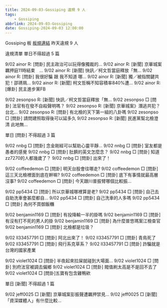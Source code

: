 ```yaml
---
title: 2024-09-03-Gossiping 違規 9 人
tags:
    - Gossiping
abbrlink: 2024-09-03-Gossiping
date: Gossiping-2024-09-03 12:00:00
---
```

Gossiping 板 [板規連結](https://www.ptt.cc/bbs/Gossiping/M.1637425085.A.07D.html)
昨天違規 9 人
<!-- more -->

違規清單
單日不得超過 5 篇

9/02 ainor R: [問卦] 民主政治可以玩得像獨裁的…
9/02 ainor R: [新聞] 京華城案羈押庭11時結束　…
9/02 ainor R: [新聞] 快訊／柯文哲當庭釋放「無…
9/02 ainor R: [問卦] 我很好騙 跟 我不知道 哪…
9/02 ainor R: [新聞] 獨／被指關鍵共犯！邵琇珮…
9/02 ainor R: [新聞] 柯文哲稱不知容積率840%遭…
9/02 ainor R: [爆卦] 民主進步黨FB

9/02 zesonpso R: [新聞] 快訊／柯文哲當庭釋放「無…
9/02 zesonpso □ [問卦] 法官有在發不自殺聲明嗎？
9/02 zesonpso R: [新聞] 京華城案》潛逃共犯？台北…
9/02 zesonpso R: [問卦] 有北檢的天下第一組的八卦嗎
9/02 zesonpso □ [問卦] 請問建照取得後可以延多久
9/02 zesonpso R: [新聞] 民進黨幫北檢澄清 此地無…

單日 [問卦] 不得超過 3 篇

9/02 nnbg □ [問卦] 念金剛經可以幫助心靈平靜…
9/02 nnbg □ [問卦] 室友都是愚者的感覺
9/02 nnbg □ [問卦] 肚臍的英文怎麼念？
9/02 nnbg □ [問卦] 知道zz7270的人都幾歲了？
9/02 nnbg □ [問卦] 出來了！

9/02 coffeedemon □ [問卦] 明天台股會往哪走?
9/02 coffeedemon □ [問卦] 這三天北檢裡面到底在幹嘛?
9/02 coffeedemon □ [問卦] 底下有事情就最高層沒事?
9/02 coffeedemon □ [問卦] 今天跟川普振臂哪個比較振…

9/02 pp5434 □ [問卦] 所以京華城哪裡算是老?
9/02 pp5434 □ [問卦] 自己去自助洗車會甚麼都自…
9/02 pp5434 □ [問卦] 自己洗車的人多嗎
9/02 pp5434 □ [問卦] 為何不買御飯糰

9/02 benjamin1169 □ [問卦] 有投降輸一半的掛嗎
9/02 benjamin1169 □ [問卦] 有沒有打不死的男人的掛
9/02 benjamin1169 □ [問卦] 為什麼普悠瑪案江檢查官
9/02 benjamin1169 □ [問卦] 北檢都是垃圾？

9/02 ll33457791 □ [問卦] 阿北出來了！
9/02 ll33457791 □ [問卦] 青鳥死了
9/02 ll33457791 □ [問卦] 飛行系克草系？
9/02 ll33457791 □ [問卦] 詐騙就是台灣的國家產業

9/02 violet1024 □ [問卦] 半夜起來拉屎就碰到大場面…
9/02 violet1024 □ [問卦] 別府法官被調去偏鄉
9/02 violet1024 □ [問卦] 閥值刷太高是不是回不去了
9/02 violet1024 □ [問卦]五寶有包含雞鴨欸

單日 [新聞] 不得超過 1 篇

9/02 jeff0025 □ [新聞] 京華城案彭振聲遭羈押禁見…
9/02 jeff0025 □ [新聞] 「資深媒體人」有什麼比較…